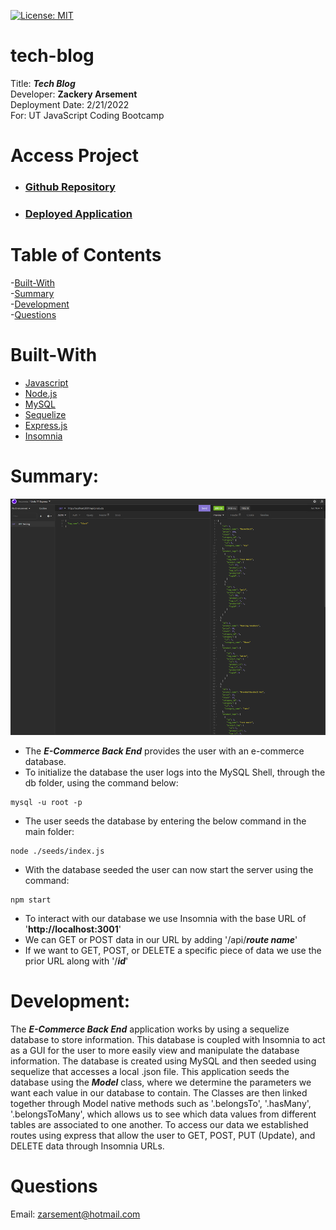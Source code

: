 [![License: MIT](https://img.shields.io/badge/License-MIT-yellow.svg)](https://opensource.org/licenses/MIT)

# tech-blog

Title: ***Tech Blog*** \
Developer: **Zackery Arsement** \
Deployment Date: 2/21/2022 \
For: UT JavaScript Coding Bootcamp

# Access Project

- ### [Github Repository](https://github.com/ZackeryArsement/tech-blog)
- ### [Deployed Application](https://watch.screencastify.com/v/7lwFBC7MW909a4pP8iWn)

# Table of Contents

-[Built-With](#built-with) \
-[Summary](#summary) \
-[Development](#development) \
-[Questions](#questions)

# Built-With

* [Javascript](https://javascript.com/)
* [Node.js](https://nodejs.org/en/)
* [MySQL](https://www.mysql.com/)
* [Sequelize](https://sequelize.org/)
* [Express.js](https://expressjs.com/)
* [Insomnia](https://insomnia.rest/)

# Summary:

![Insomnia Data Example](https://github.com/ZackeryArsement/e-commerce-back-end/blob/main/Assets/e-commerce-insomnia-example.png)

* The ***E-Commerce Back End*** provides the user with an e-commerce database.
* To initialize the database the user logs into the MySQL Shell, through the db folder, using the command below: 
```
mysql -u root -p
```
* The user seeds the database by entering the below command in the main folder:
```
node ./seeds/index.js
```
* With the database seeded the user can now start the server using the command:
```
npm start
```
* To interact with our database we use Insomnia with the base URL of '**http://localhost:3001**'
* We can GET or POST data in our URL by adding '/api/***route name***'
* If we want to GET, POST, or DELETE a specific piece of data we use the prior URL along with '/***id***'

# Development:

The ***E-Commerce Back End*** application works by using a sequelize database to store information. This database is coupled with Insomnia to act as a GUI for the user to more easily view and manipulate the database information. The database is created using MySQL and then seeded using sequelize that accesses a local .json file. This application seeds the database using the ***Model*** class, where we determine the parameters we want each value in our database to contain. The Classes are then linked together through Model native methods such as '.belongsTo', '.hasMany', '.belongsToMany', which allows us to see which data values from different tables are associated to one another. To access our data we established routes using express that allow the user to GET, POST, PUT (Update), and DELETE data through Insomnia URLs.

# Questions

Email:
zarsement@hotmail.com